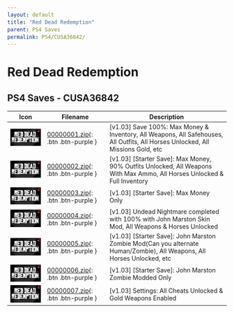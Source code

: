 ```yaml
---
layout: default
title: "Red Dead Redemption"
parent: PS4 Saves
permalink: PS4/CUSA36842/
---
```

# Red Dead Redemption

## PS4 Saves - CUSA36842

| Icon | Filename | Description |
|------|----------|-------------|
| ![Red Dead Redemption](icon0.png) | [00000001.zip](00000001.zip){: .btn .btn-purple } | [v1.03] Save 100%: Max Money & Inventory, All Weapons, All Safehouses, All Outfits, All Horses Unlocked, All Missions Gold, etc |
| ![Red Dead Redemption](icon0.png) | [00000002.zip](00000002.zip){: .btn .btn-purple } | [v1.03] [Starter Save]: Max Money, 90% Outfits Unlocked, All Weapons With Max Ammo, All Horses Unlocked & Full Inventory |
| ![Red Dead Redemption](icon0.png) | [00000003.zip](00000003.zip){: .btn .btn-purple } | [v1.03] [Starter Save]: Max Money Only |
| ![Red Dead Redemption](icon0.png) | [00000004.zip](00000004.zip){: .btn .btn-purple } | [v1.03] Undead Nightmare completed with 100% with John Marston Skin Mod, All Weapons & Horses Unlocked |
| ![Red Dead Redemption](icon0.png) | [00000005.zip](00000005.zip){: .btn .btn-purple } | [v1.03] [Starter Save]: John Marston Zombie Mod(Can you alternate Human/Zombie), All Weapons, All Horses Unlocked, etc |
| ![Red Dead Redemption](icon0.png) | [00000006.zip](00000006.zip){: .btn .btn-purple } | [v1.03] [Starter Save]: John Marston Zombie Modded Only |
| ![Red Dead Redemption](icon0.png) | [00000007.zip](00000007.zip){: .btn .btn-purple } | [v1.03] Settings: All Cheats Unlocked & Gold Weapons Enabled |
